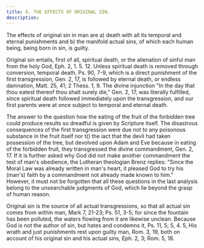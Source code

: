 ```yaml
---
title: 6. THE EFFECTS OF ORIGINAL SIN.
description: 
---
```


The effects of original sin in man are a) death with all its temporal and eternal punishments and b) the manifold actual sins, of which each human being, being born in sin, is guilty.

Original sin entails, first of all, spiritual death, or the alienation of sinful man from the holy God, Eph. 2, 1. 5. 12. Unless spiritual death is removed through conversion, temporal death, Ps. 90, 7-9, which is a direct punishment of the first transgression, Gen. 2, 17, is followed by eternal death, or endless damnation, Matt. 25, 41; 2 Thess. 1, 9. The divine injunction "In the day that thou eatest thereof thou shalt surely die," Gen. 2, 17, was literally fulfilled, since spiritual death followed immediately upon the transgression, and our first parents were at once subject to temporal and eternal death.

The answer to the question how the eating of the fruit of the forbidden tree could produce results so dreadful is given by Scripture itself. The disastrous consequences of the first transgression were due not to any poisonous substance in the fruit itself nor t() the iact that the devil had taken possession of the tree, but devolved upon Adam and Eve because in eating of the forbidden fruit, they transgressed the divine commandment, Gen. 2, 17. If it is further asked why God did not make another commandment the test of man's obedience, the Lutheran theologian Brenz replies: "Since the Moral Law was already written in man's heart, it pleased God to try his (man's) faith by a commandment not already made known to him." However, it must not be forgotten that all these questions in the last analysis belong to the unsearchable judgments of God, which lie beyond the grasp of human reason.

Original sin is the source of all actual transgressions, so that all actual sin comes from within man, Mark 7, 21-23; Ps. 51, 3-5; for since the fountain has been polluted, the waters flowing from it are likewise unclean. Because God is not the author of sin, but hates and condemns it, Ps. 11, 5; 5, 4. 5, His wrath and just punishments rest upon guilty man, Rom. 3, 19, both on account of his original sin and his actual sins, Eph. 2, 3; Rom. 5, 18.